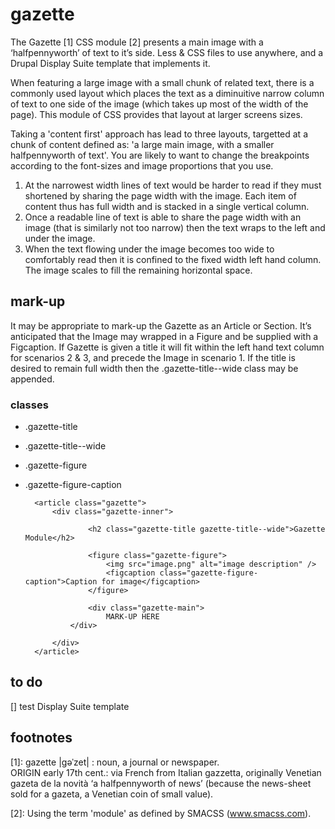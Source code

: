 gazette
=======

The Gazette [1] CSS module [2] presents a main image with a ‘halfpennyworth’ of text to it’s side.  Less &amp; CSS files to use anywhere, and a Drupal Display Suite template that implements it.

When featuring a large image with a small chunk of related text, there is a commonly used layout which places the text as a diminuitive narrow column of text to one side of the image (which takes up most of the width of the page).  This module of CSS provides that layout at larger screens sizes.

Taking a 'content first' approach has lead to three layouts, targetted at a chunk of content defined as: 'a large main image, with a smaller halfpennyworth of text'.  You are likely to want to change the breakpoints according to the font-sizes and image proportions that you use.

1. At the narrowest width lines of text would be harder to read if they must shortened by sharing the page width with the image. Each item of content thus has full width and is stacked in a single vertical column.
2. Once a readable line of text is able to share the page width with an image (that is similarly not too narrow) then the text wraps to the left and under the image.
3. When the text flowing under the image becomes too wide to comfortably read then it is confined to the fixed width left hand column. The image scales to fill the remaining horizontal space.

## mark-up
It may be appropriate to mark-up the Gazette as an Article or Section.  It’s anticipated that the Image may wrapped in a Figure and be supplied with a Figcaption.  If Gazette is given a title it will fit within the left hand text column for scenarios 2 &amp; 3, and precede the Image in scenario 1. If the title is desired to remain full width then the .gazette-title--wide class may be appended.

### classes
* .gazette-title
* .gazette-title--wide
* .gazette-figure
* .gazette-figure-caption


		<article class="gazette">
			<div class="gazette-inner">
			
					<h2 class="gazette-title gazette-title--wide">Gazette Module</h2>
					
					<figure class="gazette-figure">
						<img src="image.png" alt="image description" />
						<figcaption class="gazette-figure-caption">Caption for image</figcaption>
					</figure>
					
					<div class="gazette-main">		
						MARK-UP HERE
				</div>
				
			</div>
		</article>


## to do
[] test Display Suite template


## footnotes
[1]: gazette |gəˈzet| : noun, a journal or newspaper.  
ORIGIN early 17th cent.: via French from Italian gazzetta, originally Venetian gazeta de la novità ‘a halfpennyworth of news’ (because the news-sheet sold for a gazeta, a Venetian coin of small value).

[2]: Using the term 'module' as defined by SMACSS (www.smacss.com).